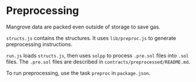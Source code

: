 # Preprocessing

Mangrove data are packed even outside of storage to save gas.

`structs.js` contains the structures. It uses `lib/preproc.js` to generate preprocessing instructions.

`run.js` loads `structs.js`, then uses `solpp` to process `.pre.sol` files into `.sol` files. The `.pre.sol` files are described in `contracts/preprocessed/README.md`.

To run preprocessing, use the task `preproc` in `package.json`.





